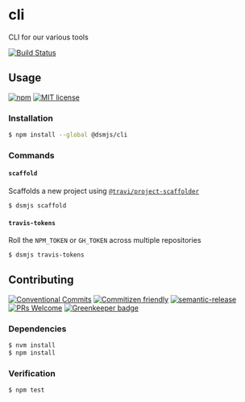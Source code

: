 # cli

CLI for our various tools

<!-- status badges -->
[![Build Status][ci-badge]][ci-link]

## Usage

<!-- consumer badges -->
[![npm][npm-badge]][npm-link]
[![MIT license][license-badge]][license-link]

### Installation

```sh
$ npm install --global @dsmjs/cli
```

### Commands

#### `scaffold`

Scaffolds a new project using [`@travi/project-scaffolder`](https://www.npmjs.com/package/@travi/project-scaffolder)

```sh
$ dsmjs scaffold
```

#### `travis-tokens`

Roll the `NPM_TOKEN` or `GH_TOKEN` across multiple repositories

```sh
$ dsmjs travis-tokens
```

## Contributing

<!-- contribution badges -->
[![Conventional Commits][commit-convention-badge]][commit-convention-link]
[![Commitizen friendly][commitizen-badge]][commitizen-link]
[![semantic-release][semantic-release-badge]][semantic-release-link]
[![PRs Welcome][PRs-badge]][PRs-link]
[![Greenkeeper badge](https://badges.greenkeeper.io/dsmjs/cli.svg)](https://greenkeeper.io/)

### Dependencies

```sh
$ nvm install
$ npm install
```

### Verification

```sh
$ npm test
```

[npm-link]: https://www.npmjs.com/package/cli
[npm-badge]: https://img.shields.io/npm/v/cli.svg
[license-link]: LICENSE
[license-badge]: https://img.shields.io/github/license/dsmjs/cli.svg
[ci-link]: https://travis-ci.com/dsmjs/cli
[ci-badge]: https://img.shields.io/travis/com/dsmjs/cli/master.svg
[commit-convention-link]: https://conventionalcommits.org
[commit-convention-badge]: https://img.shields.io/badge/Conventional%20Commits-1.0.0-yellow.svg
[commitizen-link]: http://commitizen.github.io/cz-cli/
[commitizen-badge]: https://img.shields.io/badge/commitizen-friendly-brightgreen.svg
[semantic-release-link]: https://github.com/semantic-release/semantic-release
[semantic-release-badge]: https://img.shields.io/badge/%20%20%F0%9F%93%A6%F0%9F%9A%80-semantic--release-e10079.svg
[PRs-link]: http://makeapullrequest.com
[PRs-badge]: https://img.shields.io/badge/PRs-welcome-brightgreen.svg
